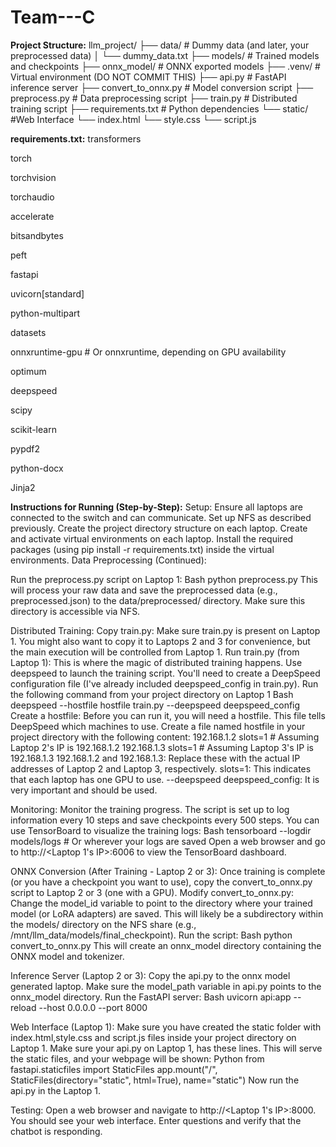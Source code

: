 # Team---C

**Project Structure:**
llm_project/
├── data/             # Dummy data (and later, your preprocessed data)
│   └── dummy_data.txt
├── models/           # Trained models and checkpoints
├── onnx_model/    # ONNX exported models
├── .venv/            # Virtual environment (DO NOT COMMIT THIS)
├── api.py          # FastAPI inference server
├── convert_to_onnx.py  # Model conversion script
├── preprocess.py   # Data preprocessing script
├── train.py        # Distributed training script
├── requirements.txt # Python dependencies
└── static/         #Web Interface
      └── index.html
      └── style.css
      └── script.js

**requirements.txt:**
transformers

torch

torchvision

torchaudio

accelerate

bitsandbytes

peft

fastapi

uvicorn[standard]

python-multipart

datasets

onnxruntime-gpu # Or onnxruntime, depending on GPU availability

optimum

deepspeed

scipy

scikit-learn

pypdf2

python-docx

Jinja2


**Instructions for Running (Step-by-Step):**
Setup:
Ensure all laptops are connected to the switch and can communicate.
Set up NFS as described previously.
Create the project directory structure on each laptop.
Create and activate virtual environments on each laptop.
Install the required packages (using pip install -r requirements.txt) inside the virtual environments.
Data Preprocessing (Continued):

Run the preprocess.py script on Laptop 1:
Bash
python preprocess.py
This will process your raw data and save the preprocessed data (e.g., preprocessed.json) to the data/preprocessed/ directory. Make sure this directory is accessible via NFS.

Distributed Training:
Copy train.py: Make sure train.py is present on Laptop 1.  You might also want to copy it to Laptops 2 and 3 for convenience, but the main execution will be controlled from Laptop 1.
Run train.py (from Laptop 1): This is where the magic of distributed training happens.  Use deepspeed to launch the training script.  You'll need to create a DeepSpeed configuration file (I've already included deepspeed_config in train.py).  Run the following command from your project directory on Laptop 1
Bash
deepspeed --hostfile hostfile train.py --deepspeed deepspeed_config
Create a hostfile: Before you can run it, you will need a hostfile. This file tells DeepSpeed which machines to use.  Create a file named hostfile in your project directory with the following content:
192.168.1.2 slots=1 # Assuming Laptop 2's IP is 192.168.1.2
192.168.1.3 slots=1 # Assuming Laptop 3's IP is 192.168.1.3
192.168.1.2 and 192.168.1.3: Replace these with the actual IP addresses of Laptop 2 and Laptop 3, respectively.
slots=1: This indicates that each laptop has one GPU to use.
--deepspeed deepspeed_config: It is very important and should be used.

Monitoring: Monitor the training progress.  The script is set up to log information every 10 steps and save checkpoints every 500 steps.  You can use TensorBoard to visualize the training logs:
Bash
tensorboard --logdir models/logs  # Or wherever your logs are saved
Open a web browser and go to http://<Laptop 1's IP>:6006 to view the TensorBoard dashboard.

ONNX Conversion (After Training - Laptop 2 or 3):
Once training is complete (or you have a checkpoint you want to use), copy the convert_to_onnx.py script to Laptop 2 or 3 (one with a GPU).
Modify convert_to_onnx.py: Change the model_id variable to point to the directory where your trained model (or LoRA adapters) are saved. This will likely be a subdirectory within the models/ directory on the NFS share (e.g., /mnt/llm_data/models/final_checkpoint).
Run the script:
Bash
python convert_to_onnx.py
This will create an onnx_model directory containing the ONNX model and tokenizer.

Inference Server (Laptop 2 or 3):
Copy the api.py to the onnx model generated laptop.
Make sure the model_path variable in api.py points to the onnx_model directory.
Run the FastAPI server:
Bash
uvicorn api:app --reload --host 0.0.0.0 --port 8000

Web Interface (Laptop 1):
Make sure you have created the static folder with index.html,style.css and script.js files inside your project directory on Laptop 1.
Make sure your api.py on Laptop 1, has these lines. This will serve the static files, and your webpage will be shown:
Python
from fastapi.staticfiles import StaticFiles
app.mount("/", StaticFiles(directory="static", html=True), name="static")
Now run the api.py in the Laptop 1.

Testing:
Open a web browser and navigate to http://<Laptop 1's IP>:8000. You should see your web interface.
Enter questions and verify that the chatbot is responding.
